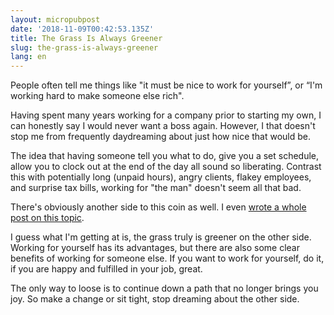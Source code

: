 ```yaml
---
layout: micropubpost
date: '2018-11-09T00:42:53.135Z'
title: The Grass Is Always Greener
slug: the-grass-is-always-greener
lang: en
---
```

People often tell me things like &quot;it must be nice to work for yourself”, or “I&#39;m working hard to make someone else rich&quot;.  

Having spent many years working for a company prior to starting my own, I can honestly say I would never want a boss again.  However, I that doesn&#39;t stop me from frequently daydreaming about just how nice that would be.  

The idea that having someone tell you what to do, give you a set schedule, allow you to clock out at the end of the day all  sound so liberating.  Contrast this with potentially long (unpaid hours), angry clients, flakey employees, and surprise tax bills, working for &quot;the man&quot; doesn&#39;t seem all that bad.

There&#39;s obviously another side to this coin as well. I even [wrote a whole post on this topic](http://www.brandontreb.com/why-consult).  

I guess what I&#39;m getting at is, the grass truly is greener on the other side.  Working for yourself has its advantages, but there are also some clear benefits of working for someone else.  If you want to work for yourself, do it, if you are happy and fulfilled in your job, great.  

The only way to loose is to continue down a path that no longer brings you joy.  So make a change or sit tight, stop dreaming about the other side.

